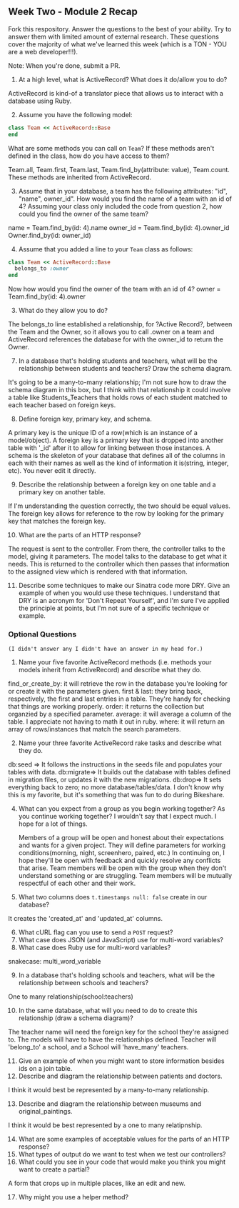 ## Week Two - Module 2 Recap

Fork this respository. Answer the questions to the best of your ability. Try to answer them with limited amount of external research. These questions cover the majority of what we've learned this week (which is a TON - YOU are a web developer!!!). 

Note: When you're done, submit a PR. 

1. At a high level, what is ActiveRecord? What does it do/allow you to do?

  ActiveRecord is kind-of a translator piece that allows us to interact with a database using Ruby.
  
2. Assume you have the following model:

```ruby
class Team << ActiveRecord::Base
end
```

What are some methods you can call on `Team`? If these methods aren't defined in the class, how do you have access to them?

  Team.all, Team.first, Team.last, Team.find_by(attribute: value), Team.count.  These methods are inherited from ActiveRecord.
  
3. Assume that in your database, a team has the following attributes: "id", "name", owner_id". How would you find the name of a team with an id of 4? Assuming your class only included the code from question 2, how could you find the owner of the same team?
  
  name = Team.find_by(id: 4).name
  owner_id = Team.find_by(id: 4).owner_id
  Owner.find_by(id: owner_id)
  
  

4. Assume that you added a line to your `Team` class as follows:

```ruby
class Team << ActiveRecord::Base
  belongs_to :owner
end
```

Now how would you find the owner of the team with an id of 4?
  owner = Team.find_by(id: 4).owner
  
3. What do they allow you to do?

  The belongs_to line established a relationship, for ?Active Record?, between the Team and the Owner, so it allows you to call
  .owner on a team and ActiveRecord references the database for with the owner_id to return the Owner.
  
7. In a database that's holding students and teachers, what will be the relationship between students and teachers? Draw the schema diagram.

  It's going to be a many-to-many relationship; I'm not sure how to draw the schema diagram in this box, but I think with that relationship it could involve a table like Students_Teachers that holds rows of each student matched to each teacher based on foreign keys.
  
  
8. Define foreign key, primary key, and schema.

  A primary key is the unique ID of a row(which is an instance of a model/object).
  A foreign key is a primary key that is dropped into another table with '_id' after it to allow for linking between those    instances.
  A schema is the skeleton of your database that defines all of the columns in each with their names as well as the kind of information it is(string, integer, etc).  You never edit it directly.
  
9. Describe the relationship between a foreign key on one table and a primary key on another table.

  If I'm understanding the question correctly, the two should be equal values.  The foreign key allows for reference to the row by looking for the primary key that matches the foreign key.
  
10. What are the parts of an HTTP response?

  The request is sent to the controller.  From there, the controller talks to the model, giving it parameters.  The model talks to the database to get what it needs.  This is returned to the controller which then passes that information to the assigned view which is rendered with that information.
  
11. Describe some techniques to make our Sinatra code more DRY. Give an example of when you would use these techniques.
  I understand that DRY is an acronym for 'Don't Repeat Yourself', and I'm sure I've applied the principle at points, but I'm not sure of a specific technique or example.

### Optional Questions
    (I didn't answer any I didn't have an answer in my head for.)

1. Name your five favorite ActiveRecord methods (i.e. methods your models inherit from ActiveRecord) and describe what they do.

  find_or_create_by: it will retrieve the row in the database you're looking for or create it with the parameters given.
  first & last: they bring back, respectively, the first and last entries in a table.  They're handy for checking that things are working properly.
  order: it returns the collection but organzied by a specified parameter.
  average: it will average a column of the table.  I appreciate not having to math it out in ruby.
  where: it will return an array of rows/instances that match the search parameters.
  
2. Name your three favorite ActiveRecord rake tasks and describe what they do.

  db:seed => It follows the instructions in the seeds file and populates your tables with data.
  db:migrate=> It builds out the database with tables defined in migration files, or updates it with the new migrations.
  db:drop=> It sets everything back to zero; no more database/tables/data.  I don't know why this is my favorite, but it's      something that was fun to do during Bikeshare.
  
4. What can you expect from a group as you begin working together? As you continue working together?
    I wouldn't say that I expect much.  I hope for a lot of things.
    
    Members of a group will be open and honest about their expectations and wants for a given project.
    They will define parameters for working conditions(morning, night, screenhero, paired, etc.)
    In continuing on, I hope they'll be open with feedback and quickly resolve any conflicts that arise.
    Team members will be open with the group when they don't understand something or are struggling.
    Team members will be mutually respectful of each other and their work.
  
  
5. What two columns does `t.timestamps null: false` create in our database?

  It creates the 'created_at' and 'updated_at' columns.
  
6. What cURL flag can you use to send a `POST` request?
7. What case does JSON (and JavaScript) use for multi-word variables?
8. What case does Ruby use for multi-word variables?

  snakecase: multi_word_variable
  
9. In a database that's holding schools and teachers, what will be the relationship between schools and teachers?

  One to many relationship(school:teachers)
  
10. In the same database, what will you need to do to create this relationship (draw a schema diagram)?

  The teacher name will need the foreign key for the school they're assigned to.  The models will have to have the relationships defined.  Teacher will 'belong_to' a school, and a School will 'have_many' teachers.
  
11. Give an example of when you might want to store information besides ids on a join table.
12. Describe and diagram the relationship between patients and doctors.

  I think it would best be represented by a many-to-many relationship.
  
13. Describe and diagram the relationship between museums and original_paintings.

  I think it would be best represented by a one to many relatipnship.
  
14. What are some examples of acceptable values for the parts of an HTTP response?
15. What types of output do we want to test when we test our controllers?
16. What could you see in your code that would make you think you might want to create a partial?

  A form that crops up in multiple places, like an edit and new.
  
17. Why might you use a helper method?
